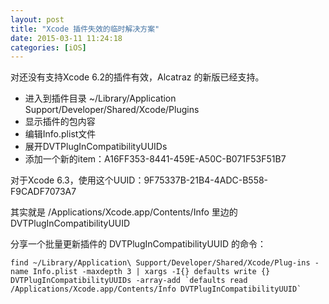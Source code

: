 ```yaml
---
layout: post
title: "Xcode 插件失效的临时解决方案"
date: 2015-03-11 11:24:18
categories: [iOS]
---
```



﻿对还没有支持Xcode 6.2的插件有效，Alcatraz 的新版已经支持。

* 进入到插件目录 ~/Library/Application Support/Developer/Shared/Xcode/Plugins
* 显示插件的包内容
* 编辑Info.plist文件
* 展开DVTPlugInCompatibilityUUIDs
* 添加一个新的item：A16FF353-8441-459E-A50C-B071F53F51B7

对于Xcode 6.3，使用这个UUID：9F75337B-21B4-4ADC-B558-F9CADF7073A7

其实就是 /Applications/Xcode.app/Contents/Info 里边的 DVTPlugInCompatibilityUUID

分享一个批量更新插件的 DVTPlugInCompatibilityUUID 的命令：

```
find ~/Library/Application\ Support/Developer/Shared/Xcode/Plug-ins -name Info.plist -maxdepth 3 | xargs -I{} defaults write {} DVTPlugInCompatibilityUUIDs -array-add `defaults read /Applications/Xcode.app/Contents/Info DVTPlugInCompatibilityUUID`
```
